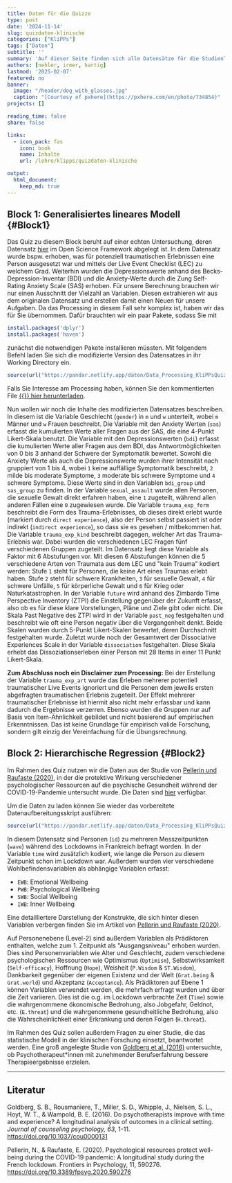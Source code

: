 ```yaml
---
title: Daten für die Quizze
type: post
date: '2024-11-14'
slug: quizdaten-klinische
categories: ["KliPPs"]
tags: ["Daten"]
subtitle: ''
summary: 'Auf dieser Seite finden sich alle Datensätze für die Studienleistungen in KliPPsMSc5a. Die Quizze finden sich auf der Lernplattform moodle und sind nur für die Teilnehmenden des Moduls zugänglich.'
authors: [nehler, irmer, hartig]
lastmod: '2025-02-07'
featured: no 
banner:
  image: "/header/dog_with_glasses.jpg"
  caption: "[Courtesy of pxhere](https://pxhere.com/en/photo/734854)"
projects: []

reading_time: false 
share: false

links:
  - icon_pack: fas
    icon: book
    name: Inhalte
    url: /lehre/klipps/quizdaten-klinische

output:
  html_document:
    keep_md: true
---
```







## Block 1: Generalisiertes lineares Modell {#Block1}

Das Quiz zu diesem Block beruht auf einer echten Untersuchung, deren Datensatz [hier](https://osf.io/a9vun/) im Open Science Framework abgelegt ist. In dem Datensatz wurde bspw. erhoben, was für potenziell traumatischen Erlebnissen eine Person ausgesetzt war und mittels der Live Event Checklist (LEC) zu welchem Grad. Weiterhin wurden die Depressionswerte anhand des Becks-Depression-Inventar (BDI) und die Anxiety-Werte durch die Zung Self-Rating Anxiety Scale (SAS) erhoben. Für unsere Berechnung brauchen wir nur einen Ausschnitt der Vielzahl an Variablen. Diesen extrahieren wir aus dem originalen Datensatz und erstellen damit einen Neuen für unsere Aufgaben. Da das Processing in diesem Fall sehr komplex ist, haben wir das für Sie übernommen. Dafür brauchten wir ein paar Pakete, sodass Sie mit


```r
install.packages('dplyr')
install.packages('haven')
```

zunächst die notwendigen Pakete installieren müssten. Mit folgendem Befehl laden Sie sich die modifizierte Version des Datensatzes in ihr Working Directory ein.


```r
source(url("https://pandar.netlify.app/daten/Data_Processing_KliPPsQuiz1.R"))
```

Falls Sie Interesse am Processing haben, können Sie den kommentierten File [{{<icon name = "download" pack = "fas">}} hier herunterladen](/daten/Data_Processing_KliPPsQuiz1.R).

Nun wollen wir noch die Inhalte des modifizierten Datensatzes beschreiben. In diesem ist die Variable Geschlecht (`gender`) in `m` und `w` unterteilt, wobei `m` Männer und `w` Frauen beschreibt. Die Variable mit den Anxiety Werten (`sas`) erfasst die kumulierten Werte aller Fragen aus der SAS, die eine 4-Punkt Likert-Skala benutzt. Die Variable mit den Depressionswerten (`bdi`) erfasst die kumulierten Werte aller Fragen aus dem BDI, das Antwortmöglichkeiten von 0 bis 3 anhand der Schwere der Symptomatik bewertet. Sowohl die Anxiety Werte als auch die Depressionswerte wurden ihrer Intensität nach gruppiert von 1 bis 4, wobei `1` keine auffällige Symptomatik beschreibt, `2` milde bis moderate Symptome, `3` moderate bis schwere Symptome und `4` schwere Symptome. Diese Werte sind in den Variablen `bdi_group` und `sas_group` zu finden. In der Variable `sexual_assault` wurde allen Personen, die sexuelle Gewalt direkt erfahren haben, eine `1` zugeteilt, während allen anderen Fällen eine `0` zugewiesen wurde. Die Variable `trauma_exp_form` beschreibt die Form des Trauma-Erlebnisses, ob dieses direkt erlebt wurde (markiert durch `direct experience`), also der Person selbst passiert ist oder indirekt (`indirect experience`), so dass sie es gesehen / mitbekommen hat. Die Variable `trauma_exp_kind` beschreibt dagegen, welcher Art das Trauma-Erlebnis war. Dabei wurden die verschiedenen LEC Fragen fünf verschiedenen Gruppen zugeteilt. Im Datensatz liegt diese Variable als Faktor mit 6 Abstufungen vor. Mit diesen 6 Abstufungen können die 5 verschiedene Arten von Traumata aus dem LEC und "kein Trauma" kodiert werden: Stufe `1` steht für Personen, die keine Art eines Traumas erlebt haben. Stufe `2` steht für schwere Krankheiten, `3` für sexuelle Gewalt, `4` für schwere Unfälle, `5` für körperliche Gewalt und `6` für Krieg oder Naturkatastrophen. In der Variable `future` wird anhand des Zimbardo Time Perspective Inventory (ZTPI) die Einstellung gegenüber der Zukunft erfasst, also ob es für diese klare Vorstellungen, Pläne und Ziele gibt oder nicht. Die Skala Past Negative des ZTPI wird in der Variable `past_neg` festgehalten und beschreibt wie oft eine Person negativ über die Vergangenheit denkt. Beide Skalen wurden durch 5-Punkt Likert-Skalen bewertet, deren Durchschnitt festgehalten wurde. Zuletzt wurde noch der Gesamtwert der Dissociative Experiences Scale in der Variable `dissociation` festgehalten. Diese Skala erhebt das Dissoziationserleben einer Person mit 28 Items in einer 11 Punkt Likert-Skala.

**Zum Abschluss noch ein Disclaimer zum Processing:** Bei der Erstellung der Variable `trauma_exp_art` wurde das Erleben mehrerer potentiell traumatischer Live Events ignoriert und die Personen dem jeweils ersten abgefragten traumatischen Erlebnis zugeteilt. Der Effekt mehrerer traumatischer Erlebnisse ist hiermit also nicht mehr erfassbar und kann dadurch die Ergebnisse verzerren. Ebenso wurden die Gruppen nur auf Basis von Item-Ähnlichkeit gebildet und nicht basierend auf empirischen Erkenntnissen. Das ist keine Grundlage für empirisch valide Forschung, sondern gilt einzig der Vereinfachung für die Übungsrechnung.


## Block 2: Hierarchische Regression {#Block2}

Im Rahmen des Quiz nutzen wir die Daten aus der Studie von [Pellerin und Raufaste (2020)](https://doi.org/10.3389/fpsyg.2020.590276), in der die protektive Wirkung verschiedener psychologischer Ressourcen auf die psychische Gesundheit während der COVID-19-Pandemie untersucht wurde. Die Daten sind [hier](https://osf.io/45aq3) verfügbar.

Um die Daten zu laden können Sie wieder das vorbereitete Datenaufbereitungsskript ausführen:


```r
source(url("https://pandar.netlify.app/daten/Data_Processing_KliPPsQuiz2.R"))
```

In diesem Datensatz sind Personen (`id`) zu mehreren Messzeitpunkten (`wave`) während des Lockdowns in Frankreich befragt worden. In der Variable `time` wird zusätzlich kodiert, wie lange die Person zu diesem Zeitpunkt schon im Lockdown war. Außerdem wurden vier verschiedene Wohlbefindensvariablen als abhängige Variablen erfasst:

- `EWB`: Emotional Wellbeing
- `PWB`: Psychological Wellbeing
- `SWB`: Social Wellbeing
- `IWB`: Inner Wellbeing

Eine detailliertere Darstellung der Konstrukte, die sich hinter diesen Variablen verbergen finden Sie im Artikel von [Pellerin und Raufaste (2020)](https://doi.org/10.3389/fpsyg.2020.590276). 

Auf Personenebene (Level-2) sind außerdem Variablen als Prädiktoren enthalten, welche zum 1. Zeitpunkt als "Ausgangsniveau" erhoben wurden. Dies sind Personenvariablen wie Alter und Geschlecht, zudem verschiedene psychologischen Ressourcen wie Optimismus (`Optimism`), Selbstwirksamkeit (`Self-efficacy`), Hoffnung (`Hope`), Weisheit (`P.Wisdom` & `ST.Wisdom`), Dankbarkeit gegenüber der eigenen Existenz und der Welt (`Grat.being` & `Grat.world`) und Akzeptanz (`Acceptance`). Als Prädiktoren auf Ebene 1 können Variablen verwendet werden, die mehrfach erfragt wurden und über die Zeit variieren. Dies ist die o.g. im Lockdown verbrachte Zeit (`Time`) sowie die wahrgenommene ökonomische Bedrohung, also Jobgefahr, Geldnot, etc. (`E.threat`) und die wahrgenommene gesundheitliche Bedrohung, also die Wahrscheinlichkeit einer Erkrankung und deren Folgen (`H.threat`).


Im Rahmen des Quiz sollen außerdem Fragen zu einer Studie, die das statistische Modell in der klinischen Forschung einsetzt, beantwortet werden. Eine groß angelegte Studie von [Goldberg et al. (2016)](https://doi.org/10.1037/cou0000131) untersuchte, ob Psychotherapeut*innen mit zunehmender Berufserfahrung bessere Therapieergebnisse erzielen. 

***

## Literatur

Goldberg, S. B., Rousmaniere, T., Miller, S. D., Whipple, J., Nielsen, S. L., Hoyt, W. T., & Wampold, B. E. (2016). Do psychotherapists improve with time and experience? A longitudinal analysis of outcomes in a clinical setting. *Journal of counseling psychology, 63*, 1-11. https://doi.org/10.1037/cou0000131

Pellerin, N., & Raufaste, E. (2020). Psychological resources protect well-being during the COVID-19 pandemic: A longitudinal study during the French lockdown. Frontiers in Psychology, 11, 590276. https://doi.org/10.3389/fpsyg.2020.590276
